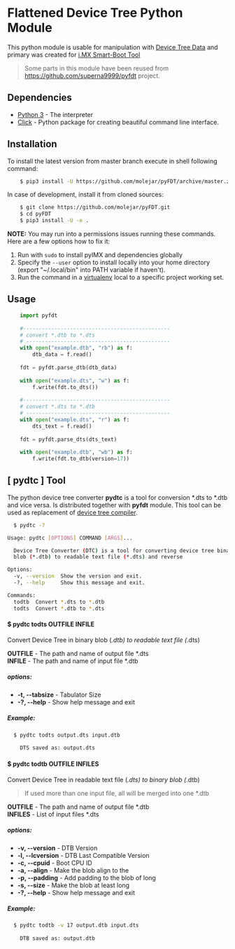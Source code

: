 # Flattened Device Tree Python Module 

This python module is usable for manipulation with [Device Tree Data](https://www.devicetree.org/) and primary was 
created for [i.MX Smart-Boot Tool](https://github.com/molejar/pyIMX/blob/master/doc/imxsb.md)

> Some parts in this module have been reused from https://github.com/superna9999/pyfdt project.


Dependencies
------------

- [Python 3](https://www.python.org) - The interpreter
- [Click](http://click.pocoo.org/6) - Python package for creating beautiful command line interface.

Installation
------------

To install the latest version from master branch execute in shell following command:

``` bash
    $ pip3 install -U https://github.com/molejar/pyFDT/archive/master.zip
```

In case of development, install it from cloned sources:

``` bash
    $ git clone https://github.com/molejar/pyFDT.git
    $ cd pyFDT
    $ pip3 install -U -e .
```

**NOTE:** You may run into a permissions issues running these commands. Here are a few options how to fix it:

1. Run with `sudo` to install pyIMX and dependencies globally
2. Specify the `--user` option to install locally into your home directory (export "~/.local/bin" into PATH variable if haven't).
3. Run the command in a [virtualenv](https://virtualenv.pypa.io/en/latest/) local to a specific project working set.


Usage
-----

```python
    import pyfdt
    
    #-----------------------------------------------
    # convert *.dtb to *.dts
    # ----------------------------------------------
    with open("example.dtb", "rb") as f:
        dtb_data = f.read()
        
    fdt = pyfdt.parse_dtb(dtb_data)
    
    with open("example.dts", "w") as f:
        f.write(fdt.to_dts())
        
    #-----------------------------------------------
    # convert *.dts to *.dtb
    # ----------------------------------------------
    with open("example.dts", "r") as f:
        dts_text = f.read()
        
    fdt = pyfdt.parse_dts(dts_text)
    
    with open("example.dtb", "wb") as f:
        f.write(fdt.to_dtb(version=17))
```

[ pydtc ] Tool
--------------

The python device tree converter **pydtc** is a tool for conversion *.dts to *.dtb and vice versa. Is distributed
together with **pyfdt** module. This tool can be used as replacement of [device tree compiler](https://git.kernel.org/pub/scm/utils/dtc/dtc.git).  

```bash
  $ pydtc -?

Usage: pydtc [OPTIONS] COMMAND [ARGS]...

  Device Tree Converter (DTC) is a tool for converting device tree binary
  blob (*.dtb) to readable text file (*.dts) and reverse

Options:
  -v, --version  Show the version and exit.
  -?, --help     Show this message and exit.

Commands:
  todtb  Convert *.dts to *.dtb
  todts  Convert *.dtb to *.dts
```


#### $ pydtc todts OUTFILE INFILE

Convert Device Tree in binary blob (*.dtb) to readable text file (*.dts)

**OUTFILE** - The path and name of output file *.dts <br>
**INFILE** - The path and name of input file *.dtb <br>

##### options:
* **-t, --tabsize** - Tabulator Size
* **-?, --help** - Show help message and exit

##### Example:

``` bash
  $ pydtc todts output.dts input.dtb
    
    DTS saved as: output.dts
```

#### $ pydtc todtb OUTFILE INFILES

Convert Device Tree in readable text file (*.dts) to binary blob (*.dtb)

> If used more than one input file, all will be merged into one *.dtb

**OUTFILE** - The path and name of output file *.dtb <br>
**INFILES** - List of input files *.dts <br>

##### options:
* **-v, --version** - DTB Version
* **-l, --lcversion** - DTB Last Compatible Version
* **-c, --cpuid** - Boot CPU ID
* **-a, --align** - Make the blob align to the <bytes>
* **-p, --padding** - Add padding to the blob of <bytes> long
* **-s, --size** - Make the blob at least <bytes> long
* **-?, --help** - Show help message and exit

##### Example:

``` bash
  $ pydtc todtb -v 17 output.dtb input.dts
  
    DTB saved as: output.dtb
```
